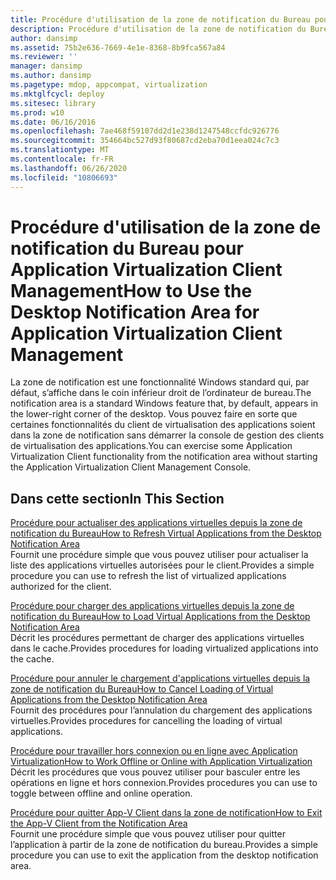 ```yaml
---
title: Procédure d'utilisation de la zone de notification du Bureau pour Application Virtualization Client Management
description: Procédure d'utilisation de la zone de notification du Bureau pour Application Virtualization Client Management
author: dansimp
ms.assetid: 75b2e636-7669-4e1e-8368-8b9fca567a84
ms.reviewer: ''
manager: dansimp
ms.author: dansimp
ms.pagetype: mdop, appcompat, virtualization
ms.mktglfcycl: deploy
ms.sitesec: library
ms.prod: w10
ms.date: 06/16/2016
ms.openlocfilehash: 7ae468f59107dd2d1e238d1247548ccfdc926776
ms.sourcegitcommit: 354664bc527d93f80687cd2eba70d1eea024c7c3
ms.translationtype: MT
ms.contentlocale: fr-FR
ms.lasthandoff: 06/26/2020
ms.locfileid: "10806693"
---
```

# <span data-ttu-id="6bb13-103">Procédure d'utilisation de la zone de notification du Bureau pour Application Virtualization Client Management</span><span class="sxs-lookup"><span data-stu-id="6bb13-103">How to Use the Desktop Notification Area for Application Virtualization Client Management</span></span>


<span data-ttu-id="6bb13-104">La zone de notification est une fonctionnalité Windows standard qui, par défaut, s’affiche dans le coin inférieur droit de l’ordinateur de bureau.</span><span class="sxs-lookup"><span data-stu-id="6bb13-104">The notification area is a standard Windows feature that, by default, appears in the lower-right corner of the desktop.</span></span> <span data-ttu-id="6bb13-105">Vous pouvez faire en sorte que certaines fonctionnalités du client de virtualisation des applications soient dans la zone de notification sans démarrer la console de gestion des clients de virtualisation des applications.</span><span class="sxs-lookup"><span data-stu-id="6bb13-105">You can exercise some Application Virtualization Client functionality from the notification area without starting the Application Virtualization Client Management Console.</span></span>

## <span data-ttu-id="6bb13-106">Dans cette section</span><span class="sxs-lookup"><span data-stu-id="6bb13-106">In This Section</span></span>


<a href="" id="how-to-refresh-virtual-applications-from-the-desktop-notification-area"></a>[<span data-ttu-id="6bb13-107">Procédure pour actualiser des applications virtuelles depuis la zone de notification du Bureau</span><span class="sxs-lookup"><span data-stu-id="6bb13-107">How to Refresh Virtual Applications from the Desktop Notification Area</span></span>](how-to-refresh-virtual-applications-from-the-desktop-notification-area.md)  
<span data-ttu-id="6bb13-108">Fournit une procédure simple que vous pouvez utiliser pour actualiser la liste des applications virtuelles autorisées pour le client.</span><span class="sxs-lookup"><span data-stu-id="6bb13-108">Provides a simple procedure you can use to refresh the list of virtualized applications authorized for the client.</span></span>

<a href="" id="how-to-load-virtual-applications-from-the-desktop-notification-area"></a>[<span data-ttu-id="6bb13-109">Procédure pour charger des applications virtuelles depuis la zone de notification du Bureau</span><span class="sxs-lookup"><span data-stu-id="6bb13-109">How to Load Virtual Applications from the Desktop Notification Area</span></span>](how-to-load-virtual-applications-from-the-desktop-notification-area.md)  
<span data-ttu-id="6bb13-110">Décrit les procédures permettant de charger des applications virtuelles dans le cache.</span><span class="sxs-lookup"><span data-stu-id="6bb13-110">Provides procedures for loading virtualized applications into the cache.</span></span>

<a href="" id="how-to-cancel-loading-of-virtual-applications-from-the-desktop-notification-area"></a>[<span data-ttu-id="6bb13-111">Procédure pour annuler le chargement d'applications virtuelles depuis la zone de notification du Bureau</span><span class="sxs-lookup"><span data-stu-id="6bb13-111">How to Cancel Loading of Virtual Applications from the Desktop Notification Area</span></span>](how-to-cancel-loading-of-virtual-applications-from-the-desktop-notification-area.md)  
<span data-ttu-id="6bb13-112">Fournit des procédures pour l’annulation du chargement des applications virtuelles.</span><span class="sxs-lookup"><span data-stu-id="6bb13-112">Provides procedures for cancelling the loading of virtual applications.</span></span>

<a href="" id="how-to-work-offline-or-online-with-application-virtualization"></a>[<span data-ttu-id="6bb13-113">Procédure pour travailler hors connexion ou en ligne avec Application Virtualization</span><span class="sxs-lookup"><span data-stu-id="6bb13-113">How to Work Offline or Online with Application Virtualization</span></span>](how-to-work-offline-or-online-with-application-virtualization.md)  
<span data-ttu-id="6bb13-114">Décrit les procédures que vous pouvez utiliser pour basculer entre les opérations en ligne et hors connexion.</span><span class="sxs-lookup"><span data-stu-id="6bb13-114">Provides procedures you can use to toggle between offline and online operation.</span></span>

<a href="" id="how-to-exit-the-app-v-client-from-the-notification-area"></a>[<span data-ttu-id="6bb13-115">Procédure pour quitter App-V Client dans la zone de notification</span><span class="sxs-lookup"><span data-stu-id="6bb13-115">How to Exit the App-V Client from the Notification Area</span></span>](how-to-exit-the-app-v-client-from-the-notification-area.md)  
<span data-ttu-id="6bb13-116">Fournit une procédure simple que vous pouvez utiliser pour quitter l’application à partir de la zone de notification du bureau.</span><span class="sxs-lookup"><span data-stu-id="6bb13-116">Provides a simple procedure you can use to exit the application from the desktop notification area.</span></span>

 

 





